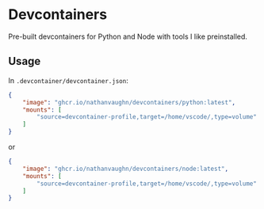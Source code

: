 # Devcontainers

Pre-built devcontainers for Python and Node with tools I like preinstalled.

## Usage

In `.devcontainer/devcontainer.json`:

```json
{
    "image": "ghcr.io/nathanvaughn/devcontainers/python:latest",
    "mounts": [
        "source=devcontainer-profile,target=/home/vscode/,type=volume"
    ]
}
```

or

```json
{
    "image": "ghcr.io/nathanvaughn/devcontainers/node:latest",
    "mounts": [
        "source=devcontainer-profile,target=/home/vscode/,type=volume"
    ]
}
```
